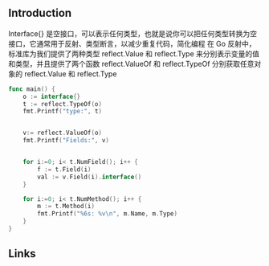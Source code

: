 ## Introduction



Interface{} 是空接口，可以表示任何类型，也就是说你可以把任何类型转换为空接口，它通常用于反射、类型断言，以减少重复代码，简化编程
在 Go 反射中，标准库为我们提供了两种类型 reflect.Value 和 reflect.Type 来分别表示变量的值和类型，并且提供了两个函数 reflect.ValueOf 和 reflect.TypeOf 分别获取任意对象的 reflect.Value 和 reflect.Type

```go
func main() {
	o := interface{}
	t := reflect.TypeOf(o)
	fmt.Printf("type:", t)


	v:= reflect.ValueOf(o)
	fmt.Printf("Fields:", v)


	for i:=0; i< t.NumField(); i++ {
		f := t.Field(i)
		val := v.Field(i).interface()
	}

	for i:=0; i< t.NumMethod(); i++ {
		m := t.Method(i)
		fmt.Printf("%6s: %v\n", m.Name, m.Type)
	}
}
```





## Links